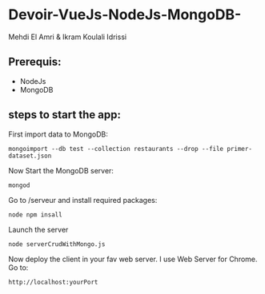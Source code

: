 # Devoir-VueJs-NodeJs-MongoDB-
Mehdi El Amri &amp; Ikram Koulali Idrissi

## Prerequis:  
* NodeJs
* MongoDB

## steps to start the app: 
First import data to MongoDB: 
```
mongoimport --db test --collection restaurants --drop --file primer-dataset.json
```
Now Start the MongoDB server: 
```
mongod
```
Go to /serveur and install required packages: 
```
node npm insall
```
Launch the server
```
node serverCrudWithMongo.js
```
Now deploy the client in your fav web server. I use Web Server for Chrome. Go to: 
```
http://localhost:yourPort
```



